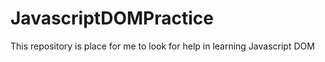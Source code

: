 # JavascriptDOMPractice
This repository is place for me to look for help in learning Javascript DOM
